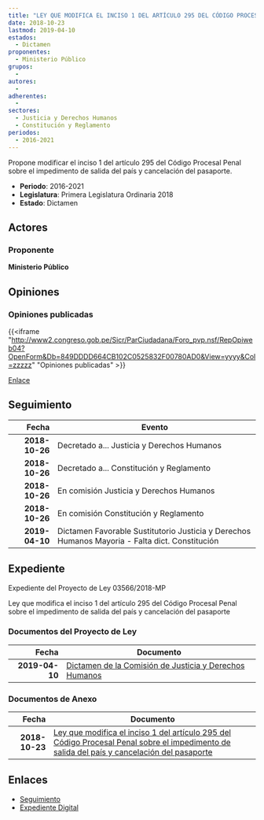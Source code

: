 ```yaml
---
title: "LEY QUE MODIFICA EL INCISO 1 DEL ARTÍCULO 295 DEL CÓDIGO PROCESAL PENAL SOBRE EL IMPEDIMENTO DE SALIDA DEL PAÍS Y CANCELACIÓN DEL PASAPORTE"
date: 2018-10-23
lastmod: 2019-04-10
estados: 
  - Dictamen
proponentes: 
  - Ministerio Público
grupos: 
  - 
autores: 
  - 
adherentes: 
  - 
sectores: 
  - Justicia y Derechos Humanos
  - Constitución y Reglamento
periodos: 
  - 2016-2021
---
```


Propone modificar el inciso 1 del artículo 295 del Código Procesal Penal sobre el impedimento de salida del país y cancelación del pasaporte.

- **Periodo**: 2016-2021
- **Legislatura**: Primera Legislatura Ordinaria 2018
- **Estado**: Dictamen

## Actores

### Proponente

**Ministerio Público**


## Opiniones

### Opiniones publicadas

{{<iframe "http://www2.congreso.gob.pe/Sicr/ParCiudadana/Foro_pvp.nsf/RepOpiweb04?OpenForm&Db=849DDDD664CB102C0525832F00780AD0&View=yyyy&Col=zzzzz" "Opiniones publicadas" >}}

[Enlace](http://www2.congreso.gob.pe/Sicr/ParCiudadana/Foro_pvp.nsf/RepOpiweb04?OpenForm&Db=849DDDD664CB102C0525832F00780AD0&View=yyyy&Col=zzzzz)

## Seguimiento

| Fecha | Evento |
|------:|--------|
| **2018-10-26** | Decretado a... Justicia y Derechos Humanos|
| **2018-10-26** | Decretado a... Constitución y Reglamento|
| **2018-10-26** | En comisión Justicia y Derechos Humanos|
| **2018-10-26** | En comisión Constitución y Reglamento|
| **2019-04-10** | Dictamen Favorable Sustitutorio Justicia y Derechos Humanos Mayoria - Falta dict. Constitución|


## Expediente

Expediente del Proyecto de Ley 03566/2018-MP

Ley que modifica el inciso 1 del artículo 295 del Código Procesal Penal sobre el impedimento de salida del país y cancelación del pasaporte


### Documentos del Proyecto de Ley

| Fecha | Documento |
|------:|--------|
| **2019-04-10** | [Dictamen de la Comisión de Justicia y Derechos Humanos](http://www.leyes.congreso.gob.pe/Documentos/2016_2021/Dictamenes/Proyectos_de_Ley/03566DC15MAY20190410.pdf) |

### Documentos de Anexo

| Fecha | Documento |
|------:|--------|
| **2018-10-23** | [Ley que modifica el inciso 1 del artículo 295 del Código Procesal Penal sobre el impedimento de salida del país y cancelación del pasaporte](http://www.leyes.congreso.gob.pe/Documentos/2016_2021/Proyectos_de_Ley_y_de_Resoluciones_Legislativas/PL0356620181023..pdf) |

## Enlaces 

- [Seguimiento](http://www2.congreso.gob.pe/Sicr/TraDocEstProc/CLProLey2016.nsf/f7fff46988ca05b1052578e100829cc7/b6d3012dcdb7410b0525832f0076286d?OpenDocument)
- [Expediente Digital](http://www2.congreso.gob.pe/Sicr/TraDocEstProc/CLProLey2016.nsf/f7fff46988ca05b1052578e100829cc7/b6d3012dcdb7410b0525832f0076286d?OpenDocument&Click=05257FB7005EB655.eb71d0cf91d8294e05256cdf006b5706/$Body/0.1C6C)

